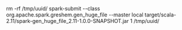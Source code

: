 rm -rf /tmp/uuid/
spark-submit --class   org.apache.spark.greshem.gen_huge_file  --master  local   target/scala-2.11/spark-gen_huge_file_2.11-1.0.0-SNAPSHOT.jar   1  /tmp/uuid/
